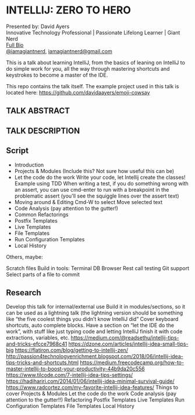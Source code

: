 INTELLIJ: ZERO TO HERO
======================

Presented by: David Ayers<br>
Innovative Technology Professional | Passionate Lifelong Learner | Giant Nerd <br>
[Full Bio](https://github.com/davidaayers/speaker-info/blob/master/bio.md)<br>
[@iamagiantnerd](https://twitter.com/iamagiantnerd), iamagiantnerd@gmail.com

This is a talk about learning IntelliJ, from the basics of leaning on IntelliJ to do simple work for you, all the way through mastering shortcuts and keystrokes to become a master of the IDE.

This repo contains the talk itself. The example project used in this talk is located here: https://github.com/davidaayers/emoji-cowsay

TALK ABSTRACT
-------------


TALK DESCRIPTION
----------------


Script
------

* Introduction
* Projects & Modules (Include this? Not sure how useful this can be)
* Let the code do the work
	Write your code, let Intellij create the classes!
	Example using TDD
		When writing a test, if you do something wrong with an assert, you can use
		cmd-enter to run with a breakpoint in the problematic assert (you'll see the squiggle lines over the assert text)
* Moving around & Editing
	Cmd-W to select
	Move selected text 
* Code Analysis (pay attention to the gutter!)
* Common Refactorings
* Postfix Templates
* Live Templates
* File Templates
* Run Configuration Templates
* Local History

Others, maybe:

Scratch files
Build in tools:
	Terminal
	DB Browser
	Rest call testing
Git support
	Select parts of a file to commit

Research
--------

Develop this talk for internal/external use
Build it in modules/sections, so it can be used as a lightning talk (the lightning version should be something like “the five coolest things you didn’t know IntelliJ did”
Cover keyboard shortcuts, auto complete blocks.
Have a section on “let the IDE do the work”, with stuff like just typing code and letting IntelliJ finish it with code extractions, variables, etc.
https://medium.com/@readsethu/intellij-tips-and-tricks-efcce7968c41
https://dzone.com/articles/intellij-idea-small-tips-big
https://flatiron.com/blog/getting-to-intellij-zen/
http://passion4technologyenrichment.blogspot.com/2018/06/intellij-idea-tips-tricks-and-shortcuts.html
https://medium.freecodecamp.org/how-to-master-intellij-to-boost-your-productivity-44b9da20c556
https://www.tilcode.com/7-intellij-idea-tips-settings/
https://hadihariri.com/2014/01/06/intellij-idea-minimal-survival-guide/
https://www.radcortez.com/my-favorite-intellij-idea-features/
Things to cover
    Projects & Modules
    Let the code do the work
    Code analysis (pay attention to the gutter!!)
    Refactoring
    Postfix Templates
    Live Templates
    Run Configuration Templates
    File Templates
    Local History
